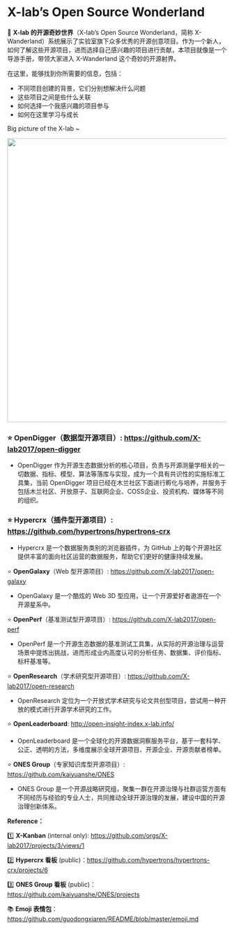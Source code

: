 # X-lab’s Open Source Wonderland

👋 **X-lab 的开源奇妙世界**（X-lab’s Open Source Wonderland，简称 X-Wanderland）系统展示了实验室旗下众多优秀的开源创意项目。作为一个新人，如何了解这些开源项目，进而选择自己感兴趣的项目进行贡献，本项目就像是一个导游手册，带领大家进入 X-Wanderland 这个奇妙的开源射界。

在这里，能够找到你所需要的信息，包括：

- 不同项目创建的背景，它们分别想解决什么问题
- 这些项目之间是些什么关联
- 如何选择一个我感兴趣的项目参与
- 如何在这里学习与成长

Big picture of the X-lab ~

<img src="https://user-images.githubusercontent.com/15010826/158493505-13081d11-62f7-440c-beab-735bc24a4c6e.jpg" width="650px">

### ⭐ **OpenDigger（数据型开源项目）**: https://github.com/X-lab2017/open-digger

- OpenDigger 作为开源生态数据分析的核心项目，负责与开源测量学相关的一切数据、指标、模型、算法等落库与实现，成为一个具有共识性的实施标准工具集，当前 OpenDigger 项目已经在木兰社区下面进行孵化与培养，并服务于包括木兰社区、开放原子、互联网企业、COSS企业、投资机构、媒体等不同的组织。

### ⭐ **Hypercrx（插件型开源项目）**: https://github.com/hypertrons/hypertrons-crx

- Hypercrx 是一个数据服务类别的浏览器插件，为 GitHub 上的每个开源社区提供丰富的面向社区运营的数据服务，帮助它们更好的健康持续发展。

⭐ **OpenGalaxy**（Web 型开源项目）: https://github.com/X-lab2017/open-galaxy

- OpenGalaxy 是一个酷炫的 Web 3D 型应用，让一个开源爱好者遨游在一个开源星系中。

⭐ **OpenPerf**（基准测试型开源项目）: https://github.com/X-lab2017/open-perf

- OpenPerf 是一个开源生态数据的基准测试工具集，从实际的开源治理与运营场景中提炼出挑战，进而形成业内高度认可的分析任务、数据集、评价指标、标杆基准等。

⭐ **OpenResearch**（学术研究型开源项目）: https://github.com/X-lab2017/open-research

- OpenResearch 定位为一个开放式学术研究与论文共创型项目，尝试用一种开放的模式进行开源学术研究的工作。

⭐ **OpenLeaderboard**: http://open-insight-index.x-lab.info/

- OpenLeaderboard 是一个全球化的开源数据洞察服务平台，基于一套科学、公正、透明的方法，多维度展示全球开源项目、开源企业、开源贡献者榜单。

⭐ **ONES Group**（专家知识库型开源项目）: https://github.com/kaiyuanshe/ONES

- ONES Group 是一个开源战略研究组，聚集一群在开源治理与社群运营方面有不同经历与经验的专业人士，共同推动全球开源治理的发展，建设中国的开源治理创新体系。


**Reference：**

1️⃣ **X-Kanban** (internal only): https://github.com/orgs/X-lab2017/projects/3/views/1

2️⃣ **Hypercrx 看板** (public)：https://github.com/hypertrons/hypertrons-crx/projects/6

3️⃣ **ONES Group 看板** (public)：https://github.com/kaiyuanshe/ONES/projects

📚 **Emoji 表情包**：https://github.com/guodongxiaren/README/blob/master/emoji.md
